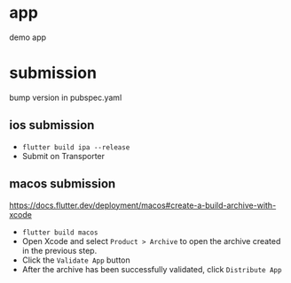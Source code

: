 # app

demo app

# submission

bump version in pubspec.yaml

## ios submission

- `flutter build ipa --release`
- Submit on Transporter

## macos submission

https://docs.flutter.dev/deployment/macos#create-a-build-archive-with-xcode

- `flutter build macos`
- Open Xcode and select `Product > Archive` to open the archive created in the previous step.
- Click the `Validate App` button
- After the archive has been successfully validated, click `Distribute App`